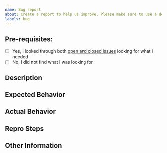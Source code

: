 ```yaml
---
name: Bug report
about: Create a report to help us improve. Please make sure to use a descriptive title for the issue.
labels: bug
---
```


## Pre-requisites:
<!-- Add a check to each item below by replacing "[ ]" with "[x]" (no spaces inside the brackets, lowercase x) -->
- [ ] Yes, I looked through both [open and closed issues](../../../issues?utf8=✓&q=is%3Aissue) looking for what I needed
- [ ] No, I did not find what I was looking for

## Description
<!-- Enter a description of the issue/enhancement below -->

## Expected Behavior
<!-- What should have happened? -->

## Actual Behavior
<!-- What actually happened? -->

## Repro Steps
<!-- Be as descriptive as possible -->

## Other Information
<!-- Feel free to include versions, logs, screenshots, etc. if it will help with debugging -->
